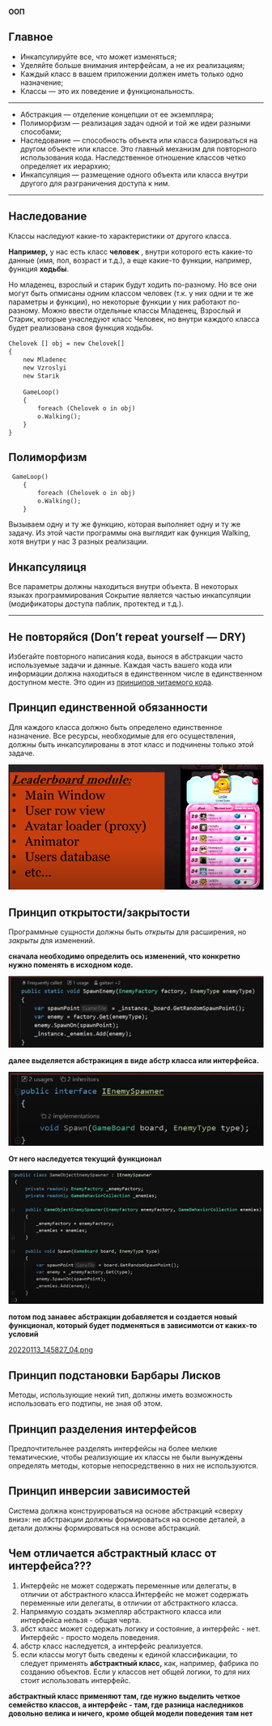 **ООП**

## Главное

* Инкапсулируйте все, что может изменяться;
* Уделяйте больше внимания интерфейсам, а не их реализациям;
* Каждый класс в вашем приложении должен иметь только одно назначение;
* Классы — это их поведение и функциональность.

---

* Абстракция — отделение концепции от ее экземпляра;
* Полиморфизм — реализация задач одной и той же идеи разными способами;
* Наследование — способность объекта или класса базироваться на другом объекте или классе. Это главный механизм для повторного использования кода. Наследственное отношение классов четко определяет их иерархию;
* Инкапсуляция — размещение одного объекта или класса внутри другого для разграничения доступа к ним.

---

## Наследование

Классы наследуют какие-то характеристики от другого класса.

**Например,** у нас есть класс **человек** , внутри которого есть какие-то данные (имя, пол, возраст и т.д.),  а еще какие-то функции, например, функция **ходьбы**.

Но младенец, взрослый и старик будут ходить по-разному. Но все они могут быть опмисаны одним классом человек (т.к. у них одни и те же параметры и функции), но некоторые функции у них работают по-разному. Можно ввести отдельные классы Младенец, Взрослый и Старик, которые унаследуют класс Человек, но внутри каждого класса будет реализована своя функция ходьбы.

```
Chelovek [] obj = new Chelovek[]
{
    new Mladenec
    new Vzroslyi
    new Starik

    GameLoop()
    {
        foreach (Chelovek o in obj)
        o.Walking();
    }
}
```

## Полиморфизм

```
 GameLoop()
    {
        foreach (Chelovek o in obj)
        o.Walking();
    }
```

Вызываем одну и ту же функцию, которая выполняет одну и ту же задачу. Из этой части программы она выглядит как функция Walking, хотя внутри у нас 3 разных реализации.

## Инкапсуляиця

Все параметры должны находиться внутри объекта. В некоторых языках программирования Сокрытие является частью инкапсуляции (модификаторы доступа паблик, протектед и т.д.).

---

## Не повторяйся (Don’t repeat yourself — DRY)

Избегайте повторного написания кода, вынося в абстракции часто используемые задачи и данные. Каждая часть вашего кода или информации должна находиться в единственном числе в единственном доступном месте. Это один из [принципов читаемого кода](https://tproger.ru/articles/how-to-write-readable-code/).

## Принцип единственной обязанности

Для каждого класса должно быть определено единственное назначение. Все ресурсы, необходимые для его осуществления, должны быть инкапсулированы в этот класс и подчинены только этой задаче.


![20220113_143717_singlrrespons.png](assets/20220113_143717_singlrrespons.png)

## Принцип открытости/закрытости

Программные сущности должны быть *открыты* для расширения, но *закрыты* для изменений.


**сначала необходимо определить ось изменений, что конкретно нужно поменять в исходном коде.**


![20220113_145400_01.png](assets/20220113_145400_01.png)

**далее выделяется абстракиция в виде абстр класса или интерфейса.**


![20220113_145536_02.png](assets/20220113_145536_02.png)

**От него наследуется текущий функционал**


![20220113_145632_03.png](assets/20220113_145632_03.png)


**потом под занавес абстракции добавляется и создается новый функционал, который будет подменяться в зависимотси от каких-то условий**


[20220113_145827_04.png](assets/20220113_145827_04.png)

## Принцип подстановки Барбары Лисков

Методы, использующие некий тип, должны иметь возможность использовать его подтипы, не зная об этом.

## Принцип разделения интерфейсов

Предпочтительнее разделять интерфейсы на более мелкие тематические, чтобы реализующие их классы не были вынуждены определять методы, которые непосредственно в них не используются.

## Принцип инверсии зависимостей

Система должна конструироваться на основе абстракций «сверху вниз»: не абстракции должны формироваться на основе деталей, а детали должны формироваться на основе абстракций.

## Чем отличается абстрактный класс от интерфейса???

1. Интерфейс не может содержать переменные или делегаты, в отличии от абстрактного класса.Интерфейс не может содержать переменные или делегаты, в отличии от абстрактного класса.
2. Напрмямую создать экзмепляр абстрактного класса или интерфейса нельзя - общая черта.
3. абст класс может содержать логику и состояние, а интерфейс - нет. Интерфейс - просто модель поведения.
4. абстр класс наследуется, а интерфейс реализуется.
5. если классы могут быть сведены к единой классификации, то следует применять **абстрактный класс,** как, например, фабрика по созданию объектов. Если у классов нет общей логики, то для них стоит использовать интерфейс.

**абстрактный класс применяют там, где нужно выделить четкое семейство классов, а интерфейс - там, где разница наследников довольно велика и ничего, кроме общей модели поведения там нет**
